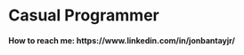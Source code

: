 <h1>Casual Programmer</h1>

<h4>How to reach me: https://www.linkedin.com/in/jonbantayjr/ </h4>

<!---
tattoostreet/tattoostreet is a ✨ special ✨ repository because its `README.md` (this file) appears on your GitHub profile.
You can click the Preview link to take a look at your changes.
--->
